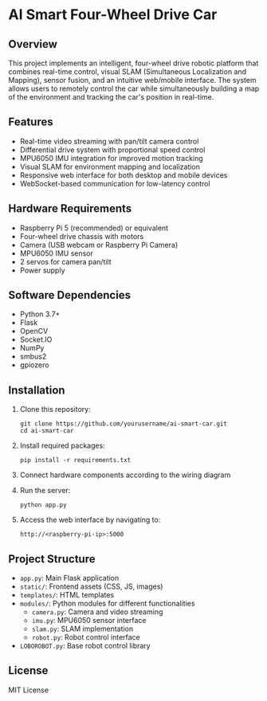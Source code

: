 # AI Smart Four-Wheel Drive Car

## Overview
This project implements an intelligent, four-wheel drive robotic platform that combines real-time control, visual SLAM (Simultaneous Localization and Mapping), sensor fusion, and an intuitive web/mobile interface. The system allows users to remotely control the car while simultaneously building a map of the environment and tracking the car's position in real-time.

## Features
- Real-time video streaming with pan/tilt camera control
- Differential drive system with proportional speed control
- MPU6050 IMU integration for improved motion tracking
- Visual SLAM for environment mapping and localization
- Responsive web interface for both desktop and mobile devices
- WebSocket-based communication for low-latency control

## Hardware Requirements
- Raspberry Pi 5 (recommended) or equivalent
- Four-wheel drive chassis with motors
- Camera (USB webcam or Raspberry Pi Camera)
- MPU6050 IMU sensor
- 2 servos for camera pan/tilt
- Power supply

## Software Dependencies
- Python 3.7+
- Flask
- OpenCV
- Socket.IO
- NumPy
- smbus2
- gpiozero

## Installation
1. Clone this repository:
   ```
   git clone https://github.com/yourusername/ai-smart-car.git
   cd ai-smart-car
   ```

2. Install required packages:
   ```
   pip install -r requirements.txt
   ```

3. Connect hardware components according to the wiring diagram

4. Run the server:
   ```
   python app.py
   ```

5. Access the web interface by navigating to:
   ```
   http://<raspberry-pi-ip>:5000
   ```

## Project Structure
- `app.py`: Main Flask application
- `static/`: Frontend assets (CSS, JS, images)
- `templates/`: HTML templates
- `modules/`: Python modules for different functionalities
  - `camera.py`: Camera and video streaming
  - `imu.py`: MPU6050 sensor interface
  - `slam.py`: SLAM implementation
  - `robot.py`: Robot control interface
- `LOBOROBOT.py`: Base robot control library

## License
MIT License
